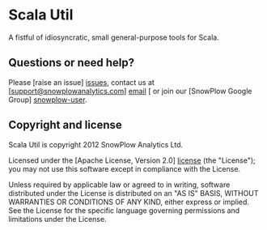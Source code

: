 # Scala Util

A fistful of idiosyncratic, small general-purpose tools for Scala.

## Questions or need help?

Please [raise an issue] [issues], contact us at [support@snowplowanalytics.com] [email] [ or join our [SnowPlow Google Group] [snowplow-user].

## Copyright and license

Scala Util is copyright 2012 SnowPlow Analytics Ltd.

Licensed under the [Apache License, Version 2.0] [license] (the "License");
you may not use this software except in compliance with the License.

Unless required by applicable law or agreed to in writing, software
distributed under the License is distributed on an "AS IS" BASIS,
WITHOUT WARRANTIES OR CONDITIONS OF ANY KIND, either express or implied.
See the License for the specific language governing permissions and
limitations under the License.

[issues]: https://github.com/snowplow/scala-util/issues
[email]: mailto:support@snowplowanalytics.com
[license]: http://www.apache.org/licenses/LICENSE-2.0
[snowplow-user]: https://groups.google.com/d/forum/snowplow-user